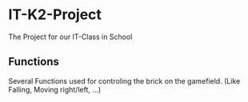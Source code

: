 # IT-K2-Project
The Project for our IT-Class in School

## Functions
Several Functions used for controling the brick on the gamefield.
  (Like Falling, Moving right/left, ...)

